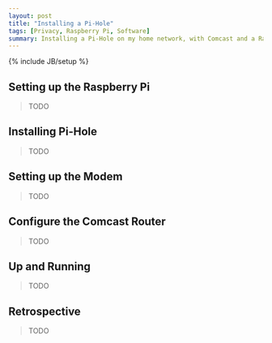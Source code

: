 ```yaml
---
layout: post
title: "Installing a Pi-Hole"
tags: [Privacy, Raspberry Pi, Software]
summary: Installing a Pi-Hole on my home network, with Comcast and a Raspberry Pi.
---
```

{% include JB/setup %}

## Setting up the Raspberry Pi

> TODO

## Installing Pi-Hole

> TODO

## Setting up the Modem

> TODO

## Configure the Comcast Router

> TODO

## Up and Running

> TODO

## Retrospective

> TODO
